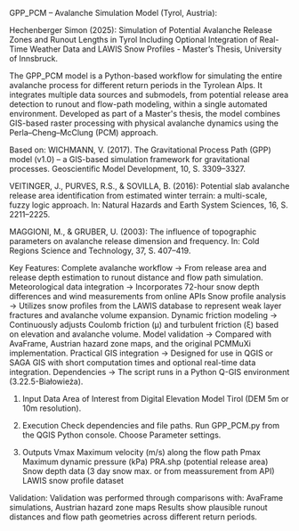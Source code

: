 GPP_PCM – Avalanche Simulation Model (Tyrol, Austria):

Hechenberger Simon (2025): Simulation of Potential Avalanche Release Zones and Runout Lengths in Tyrol
Including Optional Integration of Real-Time Weather Data and LAWIS Snow Profiles - Master’s Thesis, University of Innsbruck.

The GPP_PCM model is a Python-based workflow for simulating the entire avalanche process for different return periods in the Tyrolean Alps. It integrates multiple data sources and submodels, from potential release area detection to runout and flow-path modeling, within a single automated environment.
Developed as part of a Master's thesis, the model combines GIS-based raster processing with physical avalanche dynamics using the Perla–Cheng–McClung (PCM) approach.

Based on:
WICHMANN, V. (2017). The Gravitational Process Path (GPP) model (v1.0) – a GIS-based simulation framework for gravitational processes. Geoscientific Model Development, 10, S. 3309–3327.

VEITINGER, J., PURVES, R.S., & SOVILLA, B. (2016): Potential slab avalanche release area identification from estimated winter terrain: a multi-scale, fuzzy logic approach. In: Natural Hazards and Earth System Sciences, 16, S. 2211–2225.

MAGGIONI, M., & GRUBER, U. (2003): The influence of topographic parameters on avalanche release dimension and frequency. In: Cold Regions Science and Technology, 37, S. 407–419.

Key Features:
Complete avalanche workflow -> From release area and release depth estimation to runout distance and flow path simulation.
Meteorological data integration -> Incorporates 72-hour snow depth differences and wind measurements from online APIs 
Snow profile analysis -> Utilizes snow profiles from the LAWIS database to represent weak layer fractures and avalanche volume expansion.
Dynamic friction modeling -> Continuously adjusts Coulomb friction (μ) and turbulent friction (ξ) based on elevation and avalanche volume.
Model validation -> Compared with AvaFrame, Austrian hazard zone maps, and the original PCMMuXi implementation.
Practical GIS integration -> Designed for use in QGIS or SAGA GIS with short computation times and optional real-time data integration.
Dependencies -> The script runs in a Python Q-GIS environment (3.22.5-Białowieża).

1. Input Data
Area of Interest from Digital Elevation Model Tirol (DEM 5m or 10m resolution).

3. Execution
Check dependencies and file paths.
Run GPP_PCM.py from the QGIS Python console.
Choose Parameter settings.

4. Outputs
Vmax	Maximum velocity (m/s) along the flow path
Pmax	Maximum dynamic pressure (kPa)
PRA.shp (potential release area)
Snow depth data (3 day snow max. or from meassurement from API)
LAWIS snow profile dataset 

Validation:
Validation was performed through comparisons with: AvaFrame simulations, Austrian hazard zone maps
Results show plausible runout distances and flow path geometries across different return periods.




